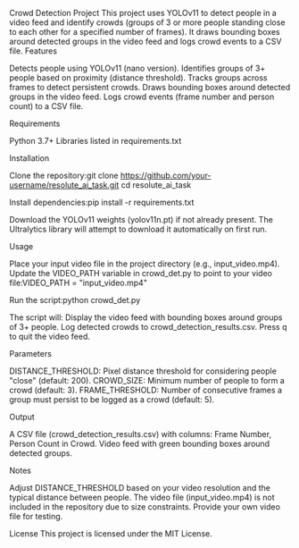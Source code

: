 Crowd Detection Project
This project uses YOLOv11 to detect people in a video feed and identify crowds (groups of 3 or more people standing close to each other for a specified number of frames). It draws bounding boxes around detected groups in the video feed and logs crowd events to a CSV file.
Features

Detects people using YOLOv11 (nano version).
Identifies groups of 3+ people based on proximity (distance threshold).
Tracks groups across frames to detect persistent crowds.
Draws bounding boxes around detected groups in the video feed.
Logs crowd events (frame number and person count) to a CSV file.

Requirements

Python 3.7+
Libraries listed in requirements.txt

Installation

Clone the repository:git clone https://github.com/your-username/resolute_ai_task.git
cd resolute_ai_task


Install dependencies:pip install -r requirements.txt


Download the YOLOv11 weights (yolov11n.pt) if not already present. The Ultralytics library will attempt to download it automatically on first run.

Usage

Place your input video file in the project directory (e.g., input_video.mp4).
Update the VIDEO_PATH variable in crowd_det.py to point to your video file:VIDEO_PATH = "input_video.mp4"


Run the script:python crowd_det.py


The script will:
Display the video feed with bounding boxes around groups of 3+ people.
Log detected crowds to crowd_detection_results.csv.
Press q to quit the video feed.



Parameters

DISTANCE_THRESHOLD: Pixel distance threshold for considering people "close" (default: 200).
CROWD_SIZE: Minimum number of people to form a crowd (default: 3).
FRAME_THRESHOLD: Number of consecutive frames a group must persist to be logged as a crowd (default: 5).

Output

A CSV file (crowd_detection_results.csv) with columns: Frame Number, Person Count in Crowd.
Video feed with green bounding boxes around detected groups.

Notes

Adjust DISTANCE_THRESHOLD based on your video resolution and the typical distance between people.
The video file (input_video.mp4) is not included in the repository due to size constraints. Provide your own video file for testing.

License
This project is licensed under the MIT License.
